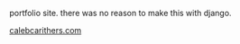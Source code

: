 portfolio site. there was no reason to make this with django.

[calebcarithers.com](https://www.calebcarithers.com)
